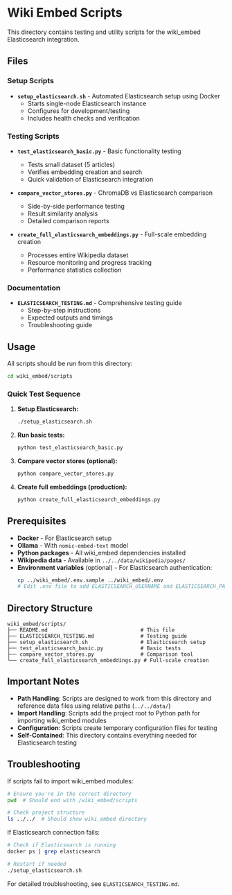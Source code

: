 # Wiki Embed Scripts

This directory contains testing and utility scripts for the wiki_embed Elasticsearch integration.

## Files

### Setup Scripts
- **`setup_elasticsearch.sh`** - Automated Elasticsearch setup using Docker
  - Starts single-node Elasticsearch instance
  - Configures for development/testing
  - Includes health checks and verification

### Testing Scripts
- **`test_elasticsearch_basic.py`** - Basic functionality testing
  - Tests small dataset (5 articles)
  - Verifies embedding creation and search
  - Quick validation of Elasticsearch integration

- **`compare_vector_stores.py`** - ChromaDB vs Elasticsearch comparison
  - Side-by-side performance testing
  - Result similarity analysis
  - Detailed comparison reports

- **`create_full_elasticsearch_embeddings.py`** - Full-scale embedding creation
  - Processes entire Wikipedia dataset
  - Resource monitoring and progress tracking
  - Performance statistics collection

### Documentation
- **`ELASTICSEARCH_TESTING.md`** - Comprehensive testing guide
  - Step-by-step instructions
  - Expected outputs and timings
  - Troubleshooting guide

## Usage

All scripts should be run from this directory:

```bash
cd wiki_embed/scripts
```

### Quick Test Sequence

1. **Setup Elasticsearch:**
   ```bash
   ./setup_elasticsearch.sh
   ```

2. **Run basic tests:**
   ```bash
   python test_elasticsearch_basic.py
   ```

3. **Compare vector stores (optional):**
   ```bash
   python compare_vector_stores.py
   ```

4. **Create full embeddings (production):**
   ```bash
   python create_full_elasticsearch_embeddings.py
   ```

## Prerequisites

- **Docker** - For Elasticsearch setup
- **Ollama** - With `nomic-embed-text` model
- **Python packages** - All wiki_embed dependencies installed
- **Wikipedia data** - Available in `../../data/wikipedia/pages/`
- **Environment variables** (optional) - For Elasticsearch authentication:
  ```bash
  cp ../wiki_embed/.env.sample ../wiki_embed/.env
  # Edit .env file to add ELASTICSEARCH_USERNAME and ELASTICSEARCH_PASSWORD
  ```

## Directory Structure

```
wiki_embed/scripts/
├── README.md                              # This file
├── ELASTICSEARCH_TESTING.md               # Testing guide
├── setup_elasticsearch.sh                 # Elasticsearch setup
├── test_elasticsearch_basic.py            # Basic tests
├── compare_vector_stores.py               # Comparison tool
└── create_full_elasticsearch_embeddings.py # Full-scale creation
```

## Important Notes

- **Path Handling**: Scripts are designed to work from this directory and reference data files using relative paths (`../../data/`)
- **Import Handling**: Scripts add the project root to Python path for importing wiki_embed modules
- **Configuration**: Scripts create temporary configuration files for testing
- **Self-Contained**: This directory contains everything needed for Elasticsearch testing

## Troubleshooting

If scripts fail to import wiki_embed modules:
```bash
# Ensure you're in the correct directory
pwd  # Should end with /wiki_embed/scripts

# Check project structure
ls ../../  # Should show wiki_embed directory
```

If Elasticsearch connection fails:
```bash
# Check if Elasticsearch is running
docker ps | grep elasticsearch

# Restart if needed
./setup_elasticsearch.sh
```

For detailed troubleshooting, see `ELASTICSEARCH_TESTING.md`.